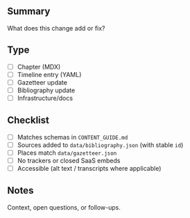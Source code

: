 ## Summary
What does this change add or fix?

## Type
- [ ] Chapter (MDX)
- [ ] Timeline entry (YAML)
- [ ] Gazetteer update
- [ ] Bibliography update
- [ ] Infrastructure/docs

## Checklist
- [ ] Matches schemas in `CONTENT_GUIDE.md`
- [ ] Sources added to `data/bibliography.json` (with stable `id`)
- [ ] Places match `data/gazetteer.json`
- [ ] No trackers or closed SaaS embeds
- [ ] Accessible (alt text / transcripts where applicable)

## Notes
Context, open questions, or follow-ups.
